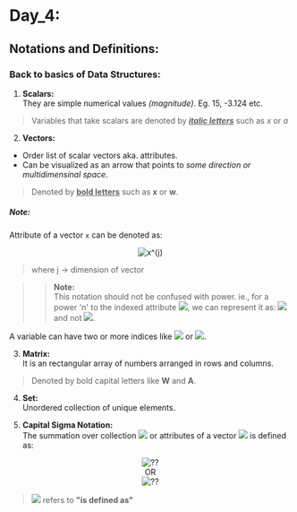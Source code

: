 # Day_4:

## Notations and Definitions:

### Back to basics of Data Structures:

1. **Scalars:**<br> They are simple numerical values _(magnitude)_. Eg. 15, -3.124 etc.

> Variables that take scalars are denoted by **<u>_italic letters_</u>** such as _x_ or _a_

2. **Vectors:**<br> 
* Order list of scalar vectors aka. attributes. <br>
* Can be visualized as an arrow that points to _some direction or multidimensinal space_. 

> Denoted by <u>**bold letters**</u> such as **x** or **w**. 

##### Note: 
Attribute of a vector `x` can be denoted as:
<p align="center">
  <img src="https://latex.codecogs.com/svg.image?{\color{Gray}x^{(j)}}" alt="x^(j)">
</p>

> where j -> dimension of vector

>> **Note:** <br>This notation should not be confused with power. ie., 
for a power 'n' to the indexed attribute ![](https://latex.codecogs.com/svg.image?{\color{Gray}x^{(j)}}), we can represent it as: 
![](https://latex.codecogs.com/svg.image?{\color{Gray}(x^{(j)})^n}) and not ![](https://latex.codecogs.com/svg.image?{\color{Gray}x^{(nj)}}).


A variable can have two or more indices like ![](https://latex.codecogs.com/svg.image?{\color{Gray}x_{i}^{(j)}}) or ![](https://latex.codecogs.com/svg.image?{\color{Gray}x_{i,j}^{(k)}}).

3. **Matrix:**<br> It is an rectangular array of numbers arranged in rows and columns. 

> Denoted by bold capital letters like **W** and **A**.

4. **Set:**<br> Unordered collection of unique elements.

5. **Capital Sigma Notation:**<br> The summation over collection ![](https://latex.codecogs.com/svg.image?{\color{Gray}X=\{x_{1},x_{2},x_{3},\dots,x_{n}\}}) or attributes of a vector ![](https://latex.codecogs.com/svg.image?{\color{Gray}\textbf{x}=\[x^{(1)},x^{(2)},x^{(3)},\dots,x^{(m-1)},x^{(m)}\]}) is defined as:

<p align="center">
  <img src="https://latex.codecogs.com/svg.image?{\color{Gray}\sum_{i=1}^{n}xi\overset{\underset{\mathrm{def}}{}}{=}x_{1}+x_{2}+x_{3}+x_{4}+\dots+x_{n}}" alt="??"><br>
  OR<br>
  <img src="https://latex.codecogs.com/svg.image?{\color{Gray}\sum_{j=1}^{m}x^{(j)}\overset{\underset{\mathrm{def}}{}}{=}x^{(1)}+x^{(2)}+x^{(3)}+x^{(4)}+\dots+x^{(m)}}" alt="??">
</p>

> ![](https://latex.codecogs.com/svg.image?{\color{Gray}\overset{\underset{\mathrm{def}}{}}{=}}) refers to **"is defined as"**
